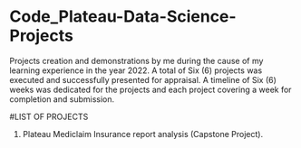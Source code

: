 # Code_Plateau-Data-Science-Projects
Projects creation and demonstrations by me during the cause of my learning experience in the year 2022.
A total of Six (6) projects was executed and successfully presented for appraisal.
A timeline of Six (6) weeks was dedicated for the projects and each project covering a week for completion and submission.

#LIST OF PROJECTS
1. Plateau Mediclaim Insurance report analysis (Capstone Project).
